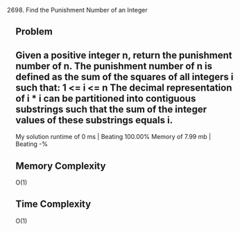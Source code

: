 2698. Find the Punishment Number of an Integer

Problem
------------------------------------------------------------------------------------------------------------------------------------------------------------------------------------------------------------------------------------------------------------------------
Given a positive integer n, return the punishment number of n.
The punishment number of n is defined as the sum of the squares of all integers i such that:
1 <= i <= n
The decimal representation of i * i can be partitioned into contiguous substrings such that the sum of the integer values of these substrings equals i.
------------------------------------------------------------------------------------------------------------------------------------------------------------------------------------------------------------------------------------------------------------------------

My solution 
    runtime of 0 ms   | Beating 100.00%
    Memory of 7.99 mb | Beating -%


Memory Complexity
------------------------------------------------------------------
O(1)

Time Complexity
------------------------------------------------------------------
O(1)
